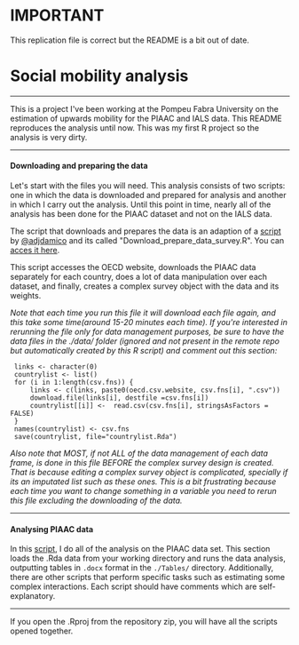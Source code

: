 # IMPORTANT
This replication file is correct but the README is a bit out of date. 

# Social mobility analysis
***
This is a project I've been working at the Pompeu Fabra University on the estimation of upwards mobility for the PIAAC and IALS data. This README reproduces the analysis until now. This was my first R project so the analysis is very dirty.

***

#### Downloading and preparing the data

Let's start with the files you will need. This analysis consists of two scripts: one in which the data is downloaded and prepared for analysis and another in which I carry out the analysis. Until this point in time, nearly all of the analysis has been done for the PIAAC dataset and not on the IALS data.

The script that downloads and prepares the data is an adaption of a [script](https://github.com/ajdamico/asdfree/blob/master/Programme%20for%20the%20International%20Assessment%20of%20Adult%20Competencies/download%20import%20and%20design.R) by [@adjdamico](https://github.com/ajdamico) and its called "Download_prepare_data_survey.R". You can [acces it here](https://github.com/cimentadaj/social_mobility_analysis/blob/master/Download_prepare_data_survey.R).

This script accesses the OECD website, downloads the PIAAC data separately for each country, does a lot of data manipulation over each dataset, and finally, creates a complex survey object with the data and its weights.  

_Note that each time you run this file it will download each file again, and this take some time(around 15-20 minutes each time). If you're interested in rerunning the file only for data management purposes, be sure to have the data files in the ./data/ folder (ignored and not present in the remote repo but automatically created by this R script) and comment out this section:_

```{r eval=F echo=F}
 links <- character(0)
 countrylist <- list()
 for (i in 1:length(csv.fns)) {
     links <- c(links, paste0(oecd.csv.website, csv.fns[i], ".csv"))
     download.file(links[i], destfile =csv.fns[i])
     countrylist[[i]] <-  read.csv(csv.fns[i], stringsAsFactors = FALSE)
 }
 names(countrylist) <- csv.fns
 save(countrylist, file="countrylist.Rda")
 ```
 _Also note that MOST, if not ALL of the data management of each data frame, is done in this file BEFORE the complex survey design is created. That is because editing a complex survey object is complicated, specially if its an imputated list such as these ones. This is a bit frustrating because each time you want to change something in a variable you need to rerun this file excluding the downloading of the data._
 
 ***
 
#### Analysing PIAAC data

In this [script](https://github.com/cimentadaj/social_mobility_analysis/blob/master/Analysis_PIAAC_survey.R), I do all of the analysis on the PIAAC data set. This section loads the .Rda data from your working directory and runs the data analysis, outputting tables in `.docx` format in the `./Tables/` directory. Additionally, there are other scripts that perform specific tasks such as estimating some complex interactions. Each script should have comments which are self-explanatory.
***
If you open the .Rproj from the repository zip, you will have all the scripts opened together.
